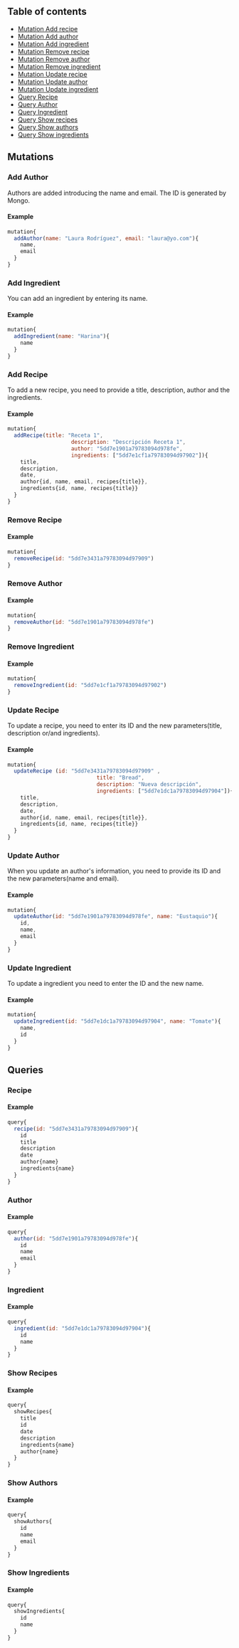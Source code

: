 ## Table of contents
* [Mutation Add recipe](#Add-Recipe)
* [Mutation Add author](#Add-Author)
* [Mutation Add ingredient](#Add-Ingredient)
* [Mutation Remove recipe](#Remove-Recipe)
* [Mutation Remove author](#Remove-Author)
* [Mutation Remove ingredient](#Remove-Ingredient)
* [Mutation Update recipe](#Update-Recipe)
* [Mutation Update author](#Update-Author)
* [Mutation Update ingredient](#Update-Ingredient)
* [Query Recipe](#Recipe)
* [Query Author](#Author)
* [Query Ingredient](#Ingredient)
* [Query Show recipes](#Show-Recipes)
* [Query Show authors](#Show-Authors)
* [Query Show ingredients](#Show-ingredients)

## Mutations
### Add Author
Authors are added introducing the name and email. The ID is generated by Mongo.
#### Example
```js
mutation{
  addAuthor(name: "Laura Rodríguez", email: "laura@yo.com"){
    name,
    email
  }
}
```

### Add Ingredient
You can add an ingredient by entering its name.
#### Example
```js
mutation{
  addIngredient(name: "Harina"){
    name
  }
}
```

### Add Recipe
To add a new recipe, you need to provide a title, description, author and the ingredients.
#### Example
```js
mutation{
  addRecipe(title: "Receta 1",
    				description: "Descripción Receta 1",
  					author: "5dd7e1901a79783094d978fe",
  					ingredients: ["5dd7e1cf1a79783094d97902"]){
    title,
    description,
    date,
    author{id, name, email, recipes{title}},
    ingredients{id, name, recipes{title}}
  }
}
```

### Remove Recipe
#### Example
```js
mutation{
  removeRecipe(id: "5dd7e3431a79783094d97909")
}
```

### Remove Author
#### Example
```js
mutation{
  removeAuthor(id: "5dd7e1901a79783094d978fe")
}
```

### Remove Ingredient
#### Example
```js
mutation{
  removeIngredient(id: "5dd7e1cf1a79783094d97902")
}
```

### Update Recipe
To update a recipe, you need to enter its ID and the new parameters(title, description or/and ingredients).
#### Example
```js
mutation{
  updateRecipe (id: "5dd7e3431a79783094d97909" ,
    						title: "Bread",
    						description: "Nueva descripción", 
    						ingredients: ["5dd7e1dc1a79783094d97904"]){
    title,
    description,
    date,
    author{id, name, email, recipes{title}},
    ingredients{id, name, recipes{title}}
  }
}
```

### Update Author
When you update an author's information, you need to provide its ID and the new parameters(name and email).
#### Example
```js
mutation{
  updateAuthor(id: "5dd7e1901a79783094d978fe", name: "Eustaquio"){
    id,
    name,
    email
  }
}
```

### Update Ingredient
To update a ingredient you need to enter the ID and the new name.
#### Example
```js
mutation{
  updateIngredient(id: "5dd7e1dc1a79783094d97904", name: "Tomate"){
    name,
    id
  }
}
```

## Queries
### Recipe
#### Example
```js
query{
  recipe(id: "5dd7e3431a79783094d97909"){
    id
    title
    description
    date
    author{name}
    ingredients{name}
  }
}
```

### Author
#### Example
```js
query{
  author(id: "5dd7e1901a79783094d978fe"){
  	id
    name
    email
  }
}
```

### Ingredient
#### Example
```js
query{
  ingredient(id: "5dd7e1dc1a79783094d97904"){
  	id
    name
  }
}
```

### Show Recipes
#### Example
```js
query{
  showRecipes{
    title
    id
    date
    description
    ingredients{name}
    author{name}
  }
}
```

### Show Authors
#### Example
```js
query{
  showAuthors{
    id
    name
    email
  }
}
```

### Show Ingredients

#### Example
```js
query{
  showIngredients{
  	id
    name
  }
}
```
